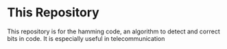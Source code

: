 # This Repository

This repository is for the hamming code, an algorithm to detect and correct bits in code. It is especially useful in telecommunication
